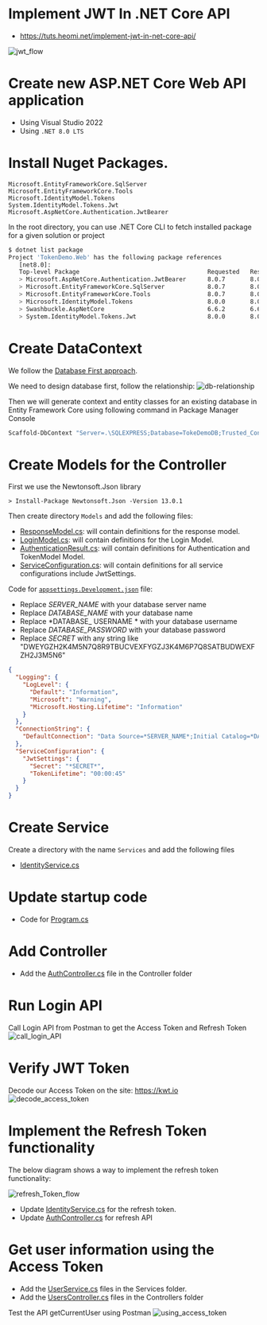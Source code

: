 # Implement JWT In .NET Core API
* https://tuts.heomi.net/implement-jwt-in-net-core-api/


![jwt_flow](./images/JWT.jpg)

# Create new ASP.NET Core Web API application

* Using Visual Studio 2022
* Using `.NET 8.0 LTS`

# Install Nuget Packages.

```
Microsoft.EntityFrameworkCore.SqlServer
Microsoft.EntityFrameworkCore.Tools
Microsoft.IdentityModel.Tokens
System.IdentityModel.Tokens.Jwt
Microsoft.AspNetCore.Authentication.JwtBearer
```

In the root directory, you can use .NET Core CLI to fetch installed package for a given solution or project
```bash
$ dotnet list package
Project 'TokenDemo.Web' has the following package references
   [net8.0]:
   Top-level Package                                    Requested   Resolved
   > Microsoft.AspNetCore.Authentication.JwtBearer      8.0.7       8.0.7
   > Microsoft.EntityFrameworkCore.SqlServer            8.0.7       8.0.7
   > Microsoft.EntityFrameworkCore.Tools                8.0.7       8.0.7
   > Microsoft.IdentityModel.Tokens                     8.0.0       8.0.0
   > Swashbuckle.AspNetCore                             6.6.2       6.6.2
   > System.IdentityModel.Tokens.Jwt                    8.0.0       8.0.0
```

# Create DataContext

We follow the [Database First approach](https://www.entityframeworktutorial.net/efcore/create-model-for-existing-database-in-ef-core.aspx). 


We need to design database first, follow the relationship:
![db-relationship](./images/NetCore-JWT-Database-Models.png)


Then we will generate context and entity classes for an existing database in Entity Framework Core using following command in Package Manager Console
```bash
Scaffold-DbContext "Server=.\SQLEXPRESS;Database=TokeDemoDB;Trusted_Connection=True;Persist Security Info=False;MultipleActiveResultSets=False;Encrypt=True;TrustServerCertificate=True;Connection Timeout=30;" Microsoft.EntityFrameworkCore.SqlServer -ContextDir DataContext -Context DemoTokenContext -OutputDir DataContext -Force
```


# Create Models for the Controller

First we use the Newtonsoft.Json library
```
> Install-Package Newtonsoft.Json -Version 13.0.1
```

Then create directory `Models` and add the following files:
* [ResponseModel.cs](./TokenDemo.Web/Models/ResponseModel.cs): will contain definitions for the response model.
* [LoginModel.cs](./TokenDemo.Web/Models/LoginModel.cs): will contain definitions for the Login Model.
* [AuthenticationResult.cs](./TokenDemo.Web/Models/AuthenticationResult.cs): will contain definitions for Authentication and TokenModel Model.
* [ServiceConfiguration.cs](./TokenDemo.Web/Models/ServiceConfiguration.cs): will contain definitions for all service configurations include JwtSettings.


Code for [`appsettings.Development.json`](./TokenDemo.Web/appsettings.Development.json) file:
* Replace *SERVER_NAME* with your database server name
* Replace *DATABASE_NAME* with your database name
* Replace *DATABASE_ USERNAME * with your database username
* Replace *DATABASE_PASSWORD* with your database password
* Replace *SECRET* with any string like "DWEYGZH2K4M5N7Q8R9TBUCVEXFYGZJ3K4M6P7Q8SATBUDWEXFZH2J3M5N6"

```json
{
  "Logging": {
    "LogLevel": {
      "Default": "Information",
      "Microsoft": "Warning",
      "Microsoft.Hosting.Lifetime": "Information"
    }
  },
  "ConnectionString": {
    "DefaultConnection": "Data Source=*SERVER_NAME*;Initial Catalog=*DATABASE_NAME*;Persist Security Info=True;User ID=*DATABASE_USERNAME*;Password=*DATABASE_PASSWORD*"
  },
  "ServiceConfiguration": {
    "JwtSettings": {
      "Secret": "*SECRET*",
      "TokenLifetime": "00:00:45"
    }
  }
}
```

# Create Service

Create a directory with the name `Services` and add the following files
* [IdentityService.cs](./TokenDemo.Web/)

# Update startup code

* Code for [Program.cs](./TokenDemo.Web/Program.cs)


# Add Controller

* Add the [AuthController.cs](./TokenDemo.Web/Controllers/AuthController.cs) file in the Controller folder

# Run Login API

Call Login API from Postman to get the Access Token and Refresh Token
![call_login_API](./images/NetCore-JWT-Login-API-Postman.png)


# Verify JWT Token

Decode our Access Token on the site: https://kwt.io
![decode_access_token](./images/NetCore-JWT-Open-Jwt-Token-Details.png)


# Implement the Refresh Token functionality

The below diagram shows a way to implement the refresh token functionality:

![refresh_Token_flow](./images/NetCore-JWT-Refresh-Token-Flow.jpg)


* Update [IdentityService.cs](./TokenDemo.Web/Services/IdentityService.cs) for the refresh token.
* Update [AuthController.cs](./TokenDemo.Web/Controllers/AuthController.cs) for refresh API


# Get user information using the Access Token

* Add the [UserService.cs](./TokenDemo.Web/Services/UserService.cs) files in the Services folder.
* Add the [UsersController.cs](./TokenDemo.Web/Controllers/UsersController.cs) files in the Controllers folder

Test the API getCurrentUser using Postman
![using_access_token](./images/NetCore-JWT-Using-AccessToken.png)


